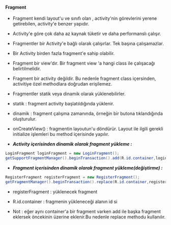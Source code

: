 <h4>Fragment</h4>

- Fragment kendi layout'u ve sınıfı olan , activity'nin görevlerini yerene getirebilen,  activity'e benzer yapıdır.

- Activity'e göre çok daha az kaynak tüketir ve daha performanslı çalışır.

- Fragmentler bir Activity'e bağlı olarak çalışırlar. Tek başına çalışamazlar.

- Bir Activity birden fazla fragment'e sahip olabilir.

- Fragment bir view'dır. Bir fragment view 'a hangi class ile çalışacağı belirtilmelidir. 

- Fragment bir activity değildir. Bu nedenle fragment class içersinden, activitiye özel methodlara doğrudan erişilemez.

- Fragmentler statik veya dinamik olarak yüklenebilirler.

- statik : fragment activity başlatıldığında yüklenir.

- dinamik : fragment çalışma zamanında, örneğin bir butona tıklandığında oluşturulur.

- onCreateView()  :  fragmentin layoutun'u döndürür. Layout ile ilgili gerekli initialize işlemleri bu method içerisinde yapılır.

- ***Activity içerisinden dinamik olarak fragment yükleme :*** 

```Java
LoginFragment loginFragment = new LoginFragment();
getSupportFragmentManager().beginTransaction().add(R.id.container,loginFragment).commit();
```

- ***Fragment içerisinden dinamik olarak fragment yükleme(değiştirme) :*** 

```Java
RegisterFragment registerFragment = new RegisterFragment();
getFragmentManager().beginTransaction().replace(R.id.container,registerFragment).commit();
```

- registerFragment : yüklenecek fragment
- R.id.container : fragmenin yükleneceği alanın id si

- Not : eğer aynı container'a bir fragment varken add ile başka fragment eklersek öncekinin üzerine eklenir.Bu nedenle replace methodu kullanılır.